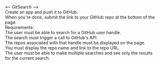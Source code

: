 <-- GitSearch --> <br>
Create an app and push it to GitHub. <br>
When you're done, submit the link to your GitHub repo at the bottom of the page. <br>
Requirements: <br>
The user must be able to search for a GitHub user handle. <br>
The search must trigger a call to GitHub's API. <br>
The repos associated with that handle must be displayed on the page. <br>
You must display the repo name and link to the repo URL. <br>
The user must be able to make multiple searches and see only the results for the current search.
